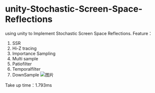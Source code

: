 # unity-Stochastic-Screen-Space-Reflections

using unity to Implement Stochastic Screen Space Reflections.
Feature：
1. SSR
2. Hi-Z tracing
3. Importance Sampling
4. Multi sample
5. Patiofilter
6. Temporalfilter
7. DownSample
![图片](https://github.com/user-attachments/assets/212e13d9-52b0-4c0c-9a56-9fb12e73d6ce)

Take up time：1.793ms

